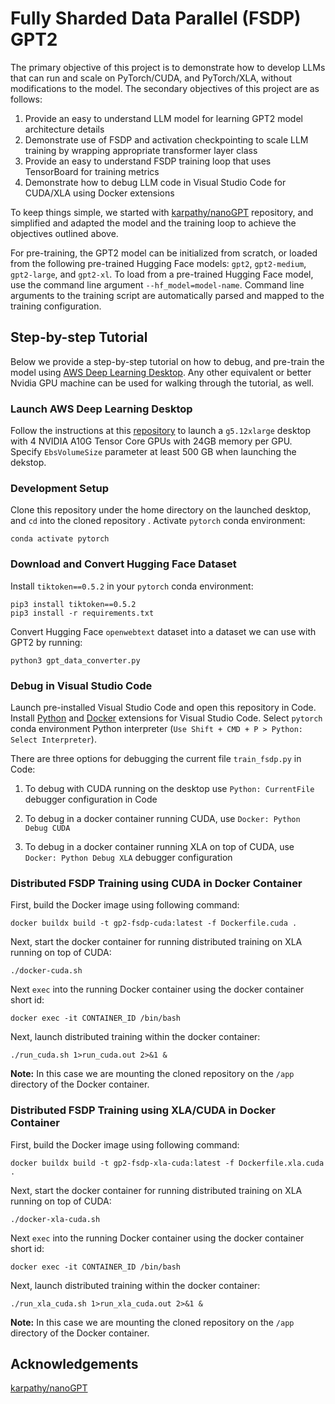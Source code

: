 
# Fully Sharded Data Parallel (FSDP) GPT2

The primary objective of this project is to demonstrate how to develop LLMs that can run and scale on PyTorch/CUDA, and PyTorch/XLA, without modifications to the model. The secondary objectives of this project are as follows:

1. Provide an easy to understand LLM model for learning GPT2 model architecture details
2. Demonstrate use of FSDP and activation checkpointing to scale LLM training by wrapping appropriate transformer layer class
3. Provide an easy to understand FSDP training loop that uses TensorBoard for training metrics
4. Demonstrate how to debug LLM code in Visual Studio Code for CUDA/XLA using Docker extensions

To keep things simple, we started with [karpathy/nanoGPT](https://github.com/karpathy/nanoGPT) repository, and simplified and adapted the model and the training loop to achieve the objectives outlined above.

For pre-training, the GPT2 model can be initialized from scratch, or loaded from the following pre-trained Hugging Face models: `gpt2`, `gpt2-medium`, `gpt2-large`,  and `gpt2-xl`. To load from a pre-trained Hugging Face model, use the command line argument `--hf_model=model-name`.  Command line arguments to the training script are automatically parsed and mapped to the training configuration. 

## Step-by-step Tutorial

Below we provide a step-by-step tutorial on how to debug, and pre-train the model using [AWS Deep Learning Desktop](https://github.com/aws-samples/aws-deep-learning-ami-ubuntu-dcv-desktop). Any other equivalent or better Nvidia GPU machine can be used for walking through the tutorial, as well.

### Launch AWS Deep Learning Desktop

Follow the instructions at this [repository](https://github.com/aws-samples/aws-deep-learning-ami-ubuntu-dcv-desktop) to launch a `g5.12xlarge` desktop with 4 NVIDIA A10G Tensor Core GPUs with 24GB memory per GPU. Specify `EbsVolumeSize` parameter at least 500 GB when launching the dekstop.

### Development Setup

Clone this repository under the home directory on the launched desktop, and `cd` into the cloned repository . Activate `pytorch` conda environment:

    conda activate pytorch

### Download and Convert Hugging Face Dataset

Install `tiktoken==0.5.2` in your `pytorch` conda environment:

    pip3 install tiktoken==0.5.2
    pip3 install -r requirements.txt

Convert Hugging Face `openwebtext` dataset into a dataset we can use with GPT2 by running:

    python3 gpt_data_converter.py

### Debug in Visual Studio Code

Launch pre-installed Visual Studio Code and open this repository in Code. Install [Python](https://code.visualstudio.com/docs/languages/python) and [Docker](https://code.visualstudio.com/docs/containers/overview) extensions for Visual Studio Code. Select `pytorch` conda environment Python interpreter (`Use Shift + CMD + P > Python: Select Interpreter`). 

There are three options for debugging the current file `train_fsdp.py` in Code:

1. To debug with CUDA running on the desktop use `Python: CurrentFile` debugger configuration in Code
2. To debug in a docker container running CUDA, use `Docker: Python Debug CUDA` 

3. To debug in a docker container running XLA on top of CUDA, use `Docker: Python Debug XLA` debugger configuration 

### Distributed FSDP Training using CUDA in Docker Container

First, build the Docker image using following command:

    docker buildx build -t gp2-fsdp-cuda:latest -f Dockerfile.cuda .

Next, start the docker container for running distributed training on XLA running on top of CUDA:

    ./docker-cuda.sh

Next `exec` into the running Docker container using the docker container short id:

    docker exec -it CONTAINER_ID /bin/bash

Next, launch distributed training within the docker container:

    ./run_cuda.sh 1>run_cuda.out 2>&1 &

**Note:** In this case we are mounting the cloned repository on the `/app` directory of the Docker container.

### Distributed FSDP Training using XLA/CUDA in Docker Container

First, build the Docker image using following command:

    docker buildx build -t gp2-fsdp-xla-cuda:latest -f Dockerfile.xla.cuda .

Next, start the docker container for running distributed training on XLA running on top of CUDA:

    ./docker-xla-cuda.sh

Next `exec` into the running Docker container using the docker container short id:

    docker exec -it CONTAINER_ID /bin/bash

Next, launch distributed training within the docker container:

    ./run_xla_cuda.sh 1>run_xla_cuda.out 2>&1 &

**Note:** In this case we are mounting the cloned repository on the `/app` directory of the Docker container. 

## Acknowledgements

[karpathy/nanoGPT](https://github.com/karpathy/nanoGPT)
